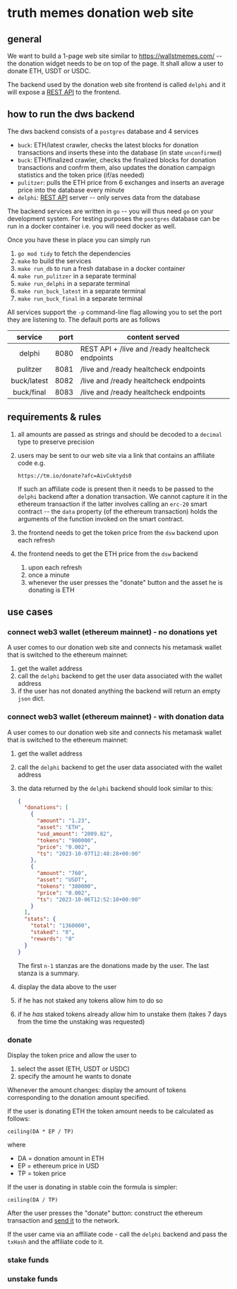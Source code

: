 # truth memes donation web site

## general

We want to build a 1-page web site similar to https://wallstmemes.com/ -- the donation widget needs to be on top of the page. It shall allow a user to donate ETH, USDT or USDC.

The backend used by the donation web site frontend is called `delphi` and it will expose a [REST API](https://app.swaggerhub.com/apis/MUHAREM_1/delphi/) to the frontend.

## how to run the dws backend

The dws backend consists of a `postgres` database and 4 services
- `buck`: ETH/latest crawler, checks the latest blocks for donation transactions and inserts these into the database (in state `unconfirmed`)
- `buck`: ETH/finalized crawler, checks the finalized blocks for donation transactions and confrm them, also updates the donation campaign statistics and the token price (if/as needed)
- `pulitzer`: pulls the ETH price from 6 exchanges and inserts an average price into the database every minute
- `delphi`: [REST API](https://app.swaggerhub.com/apis/MUHAREM_1/delphi/) server -- only serves data from the database

The backend services are written in `go` -- you will thus need `go` on your development system. For testing purposes the `postgres` database can be run in a docker container i.e. you will need docker as well.

Once you have these in place you can simply run
1. `go mod tidy` to fetch the dependencies
1. `make` to build the services
1. `make run_db` to run a fresh database in a docker container
1. `make run_pulitzer` in a separate terminal
1. `make run_delphi` in a separate terminal
1. `make run_buck_latest` in a separate terminal
1. `make run_buck_final` in a separate terminal

All services support the `-p` command-line flag allowing you to set the port they are listening to. The default ports are as follows


|service          | port   | content served |
|:-----------------:|------:|--------------------------------------------|
|delphi      | 8080  | REST API + /live and /ready healtcheck endpoints |
|pulitzer      | 8081  | /live and /ready healtcheck endpoints |
|buck/latest      | 8082  | /live and /ready healtcheck endpoints |
|buck/final      | 8083  | /live and /ready healtcheck endpoints |

## requirements & rules
1. all amounts are passed as strings and should be decoded to a `decimal` type to preserve precision
1. users may be sent to our web site via a link that contains an affiliate code e.g.

    ```https://tm.io/donate?afc=AivCuktyds0```

    If such an affiliate code is present then it needs to be passed to the `delphi` backend after a donation transaction. We cannot capture it in the ethereum transaction if the latter involves calling an `erc-20` smart contract -- the `data` property (of the ethereum transaction) holds the arguments of the function invoked on the smart contract.

1. the frontend needs to get the token price from the `dsw` backend upon each refresh

1. the frontend needs to get the ETH price from the `dsw` backend
    1. upon each refresh
    1. once a minute
    1. whenever the user presses the "donate" button and the asset he is donating is ETH

## use cases

### connect web3 wallet (ethereum mainnet) - no donations yet

A user comes to our donation web site and connects his metamask wallet that is switched to the ethereum mainnet:
1. get the wallet address
1. call the `delphi` backend to get the user data associated with the wallet address
1. if the user has not donated anything the backend will return an empty `json` dict.

### connect web3 wallet (ethereum mainnet) - with donation data
A user comes to our donation web site and connects his metamask wallet that is switched to the ethereum mainnet:
1. get the wallet address
1. call the `delphi` backend to get the user data associated with the wallet address
1. the data returned by the `delphi` backend should look similar to this:

    ```json
    {
      "donations": [
        {
          "amount": "1.23",
          "asset": "ETH",
          "usd_amount": "2009.82",
          "tokens": "980000",
          "price": "0.002",
          "ts": "2023-10-07T12:48:28+00:00"
        },
        {
          "amount": "760",
          "asset": "USDT",
          "tokens": "380000",
          "price": "0.002",
          "ts": "2023-10-06T12:52:10+00:00"
        }
      ],
      "stats": {
        "total": "1360000",
        "staked": "0",
        "rewards": "0"
      }
    }
    ```

    The first `n-1` stanzas are the donations made by the user. The last stanza is a summary.

1. display the data above to the user
1. if he has not staked any tokens allow him to do so
1. if he _has_ staked tokens already allow him to unstake them (takes 7 days from the time the unstaking was requested)

### donate

Display the token price and allow the user to
1. select the asset (ETH, USDT or USDC)
1. specify the amount he wants to donate

Whenever the amount changes: display the amount of tokens corresponding to the donation amount specified.

If the user is donating ETH the token amount needs to be calculated as follows:

    ceiling(DA * EP / TP)

where
- DA = donation amount in ETH
- EP = ethereum price in USD
- TP = token price

If the user is donating in stable coin the formula is simpler:

    ceiling(DA / TP)

After the user presses the "donate" button: construct the ethereum transaction and [send it](https://docs.metamask.io/wallet/how-to/send-transactions/) to the network.

If the user came via an affiliate code - call the `delphi` backend and pass the `txHash` and the affiliate code to it.

### stake funds

### unstake funds
